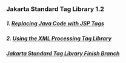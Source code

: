 ### Jakarta Standard Tag Library 1.2


##### 1. [Replacing Java Code with JSP Tags](jee8jstlcustomtags.md)

##### 2. [Using the XML Processing Tag Library](jee8jstlxml.md)

##### [Jakarta Standard Tag Library Finish Branch](https://github.com/NicorDesigns/javawebdevcourse/tree/jee8web-jstl-part3)
    

